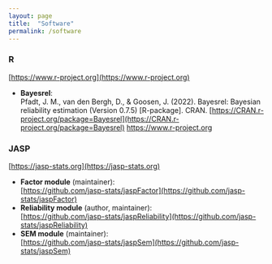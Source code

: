 ```yaml
---
layout: page
title:  "Software"
permalink: /software
---
```


### R 
[https://www.r-project.org](https://www.r-project.org)
- **Bayesrel**: \
Pfadt, J. M., van den Bergh, D., & Goosen, J. (2022). Bayesrel: Bayesian reliability estimation (Version 0.7.5) [R-package]. CRAN. [https://CRAN.r-project.org/package=Bayesrel](https://CRAN.r-project.org/package=Bayesrel)
https://www.r-project.org

### JASP
[https://jasp-stats.org](https://jasp-stats.org)
- **Factor module** (maintainer): \
[https://github.com/jasp-stats/jaspFactor](https://github.com/jasp-stats/jaspFactor)
- **Reliability module** (author, maintainer): \
[https://github.com/jasp-stats/jaspReliability](https://github.com/jasp-stats/jaspReliability)
- **SEM module** (maintainer): \
[https://github.com/jasp-stats/jaspSem](https://github.com/jasp-stats/jaspSem)
